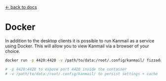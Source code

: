 [← back to docs](./README.md)

# Docker

In addition to the desktop clients it is possible to run Kanmail as a service using Docker. This will allow you to view Kanmail via a browser of your choice.

```sh
docker run -p 4420:4420 -v /path/to/data:/root/.config/kanmail/ fizzadar/kanmail:VERSION

# -p 4420:4420 to expose port 4420 inside the container
# -v /path/to/data:/root/.config/kanmail/ to persist settings + cache
```
